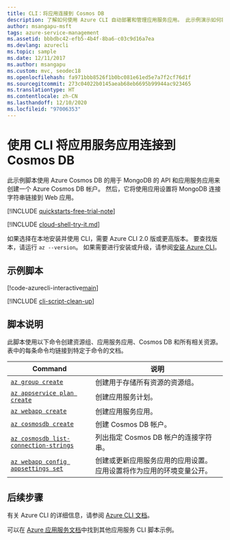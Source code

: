 ```yaml
---
title: CLI：将应用连接到 Cosmos DB
description: 了解如何使用 Azure CLI 自动部署和管理应用服务应用。 此示例演示如何将应用连接到 MongoDB (Cosmos DB)。
author: msangapu-msft
tags: azure-service-management
ms.assetid: bbbdbc42-efb5-4b4f-8ba6-c03c9d16a7ea
ms.devlang: azurecli
ms.topic: sample
ms.date: 12/11/2017
ms.author: msangapu
ms.custom: mvc, seodec18
ms.openlocfilehash: fa971bbb8526f1b0bc081e61ed5e7a7f2cf76d1f
ms.sourcegitcommit: 273c04022b0145aeab68eb6695b99944ac923465
ms.translationtype: HT
ms.contentlocale: zh-CN
ms.lasthandoff: 12/10/2020
ms.locfileid: "97006353"
---
```

# <a name="connect-an-app-service-app-to-cosmos-db-using-cli"></a>使用 CLI 将应用服务应用连接到 Cosmos DB

此示例脚本使用 Azure Cosmos DB 的用于 MongoDB 的 API 和应用服务应用来创建一个 Azure Cosmos DB 帐户。 然后，它将使用应用设置将 MongoDB 连接字符串链接到 Web 应用。

[!INCLUDE [quickstarts-free-trial-note](../../../includes/quickstarts-free-trial-note.md)]

[!INCLUDE [cloud-shell-try-it.md](../../../includes/cloud-shell-try-it.md)]

如果选择在本地安装并使用 CLI，需要 Azure CLI 2.0 版或更高版本。 要查找版本，请运行 `az --version`。 如果需要进行安装或升级，请参阅[安装 Azure CLI]( /cli/azure/install-azure-cli)。

## <a name="sample-script"></a>示例脚本

[!code-azurecli-interactive[main](../../../cli_scripts/app-service/connect-to-documentdb/connect-to-documentdb.sh "Azure Cosmos DB")]

[!INCLUDE [cli-script-clean-up](../../../includes/cli-script-clean-up.md)]

## <a name="script-explanation"></a>脚本说明

此脚本使用以下命令创建资源组、应用服务应用、Cosmos DB 和所有相关资源。 表中的每条命令均链接到特定于命令的文档。

| Command | 说明 |
|---|---|
| [`az group create`](/cli/azure/group#az-group-create) | 创建用于存储所有资源的资源组。 |
| [`az appservice plan create`](/cli/azure/appservice/plan#az-appservice-plan-create) | 创建应用服务计划。 |
| [`az webapp create`](/cli/azure/webapp#az-webapp-create) | 创建应用服务应用。 |
| [`az cosmosdb create`](/cli/azure/cosmosdb#az-cosmosdb-create) | 创建 Cosmos DB 帐户。 |
| [`az cosmosdb list-connection-strings`](/cli/azure/cosmosdb#az-cosmosdb-list-connection-strings) | 列出指定 Cosmos DB 帐户的连接字符串。 |
| [`az webapp config appsettings set`](/cli/azure/webapp/config/appsettings#az-webapp-config-appsettings-set) | 创建或更新应用服务应用的应用设置。 应用设置将作为应用的环境变量公开。 |

## <a name="next-steps"></a>后续步骤

有关 Azure CLI 的详细信息，请参阅 [Azure CLI 文档](/cli/azure)。

可以在 [Azure 应用服务文档](../samples-cli.md)中找到其他应用服务 CLI 脚本示例。
